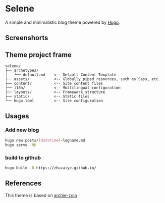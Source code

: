 # Selene

A simple and minimalistic blog theme powered by [Hugo](https://gohugo.io/).


## Screenshorts


## Theme project frame

```
selene/
├── archetypes/
│   └── default.md    <-- Default Content Template
├── assets/           <-- Globally piped resources, such as Sass, etc.
├── content/          <-- Site content files
├── i18n/             <-- Multilingual configuration
├── layouts/          <-- Framework structure
├── static/           <-- Static files
└── hugo.toml         <-- Site configuration
```


## Usages


### Add new blog

```sh
hugo new posts/[datetime]-logname.md
hugo serve -MD
``` 

### build to github

```sh
hugo build -D https://zhuzaiye.github.io/

```

## References

This theme is based on [archie-zola](https://github.com/XXXMrG/archie-zola)
